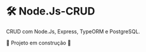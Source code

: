 # 🛠️ Node.Js-CRUD
CRUD com Node.Js, Express, TypeORM e PostgreSQL.

 :construction: Projeto em construção :construction:
